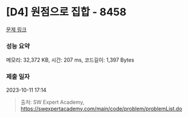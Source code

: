 # [D4] 원점으로 집합 - 8458 

[문제 링크](https://swexpertacademy.com/main/code/problem/problemDetail.do?contestProbId=AWzaq5KKk_ADFAVU) 

### 성능 요약

메모리: 32,372 KB, 시간: 207 ms, 코드길이: 1,397 Bytes

### 제출 일자

2023-10-11 17:14



> 출처: SW Expert Academy, https://swexpertacademy.com/main/code/problem/problemList.do